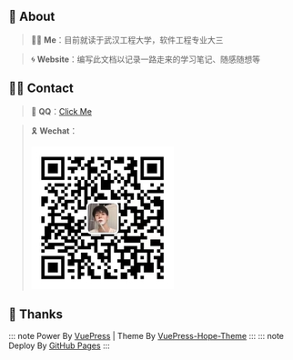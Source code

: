 ## 📣 About
> 👦🏻 **Me**：目前就读于武汉工程大学，软件工程专业大三

> 🌀 **Website**：编写此文档以记录一路走来的学习笔记、随感随想等

## 👋🏻 Contact
> 🤝 **QQ**：<a href="tencent://AddContact/?fromId=50&fromSubId=1&subcmd=all&uin=1298911600">Click Me</a>

> 🎗️ **Wechat**：
> 
> ![wx](/wx.jpg)

## 🌈 Thanks
::: note Power By <a href="https://v2.vuepress.vuejs.org/zh/" target="_blank">VuePress</a> | Theme By <a href="https://theme-hope.vuejs.press/zh/" target="_blank">VuePress-Hope-Theme</a>
:::
::: note Deploy By <a href="https://pages.github.com/" target="_blank">GitHub Pages</a>
:::